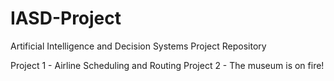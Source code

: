 # IASD-Project
Artificial Intelligence and Decision Systems Project Repository

Project 1 - Airline Scheduling and Routing
Project 2 - The museum is on fire!
